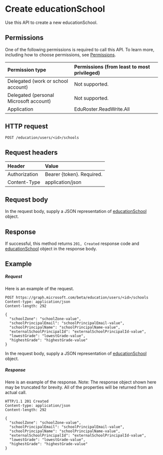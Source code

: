 # Create educationSchool

Use this API to create a new educationSchool.
## Permissions
One of the following permissions is required to call this API. To learn more, including how to choose permissions, see [Permissions](../../../concepts/permissions_reference.md).

|Permission type      | Permissions (from least to most privileged)              |
|:--------------------|:---------------------------------------------------------|
|Delegated (work or school account) |  Not supported.  |
|Delegated (personal Microsoft account) |  Not supported.  |
|Application | EduRoster.ReadWrite.All |

## HTTP request
<!-- { "blockType": "ignored" } -->
```http
POST /education/users/<id>/schools
```
## Request headers
| Header       | Value |
|:---------------|:--------|
| Authorization  | Bearer {token}. Required.  |
| Content-Type  | application/json  |

## Request body
In the request body, supply a JSON representation of [educationSchool](../resources/educationschool.md) object.


## Response
If successful, this method returns `201, Created` response code and [educationSchool](../resources/educationschool.md) object in the response body.

## Example
##### Request
Here is an example of the request.
<!-- {
  "blockType": "request",
  "name": "create_educationschool_from_educationuser"
}-->
```http
POST https://graph.microsoft.com/beta/education/users/<id>/schools
Content-type: application/json
Content-length: 292

{
  "schoolZone": "schoolZone-value",
  "schoolPrincipalEmail": "schoolPrincipalEmail-value",
  "schoolPrincipalName": "schoolPrincipalName-value",
  "externalSchoolPrincipalId": "externalSchoolPrincipalId-value",
  "lowestGrade": "lowestGrade-value",
  "highestGrade": "highestGrade-value"
}
```
In the request body, supply a JSON representation of [educationSchool](../resources/educationschool.md) object.
##### Response
Here is an example of the response. Note: The response object shown here may be truncated for brevity. All of the properties will be returned from an actual call.
<!-- {
  "blockType": "response",
  "truncated": true,
  "@odata.type": "microsoft.graph.educationSchool"
} -->
```http
HTTP/1.1 201 Created
Content-type: application/json
Content-length: 292

{
  "schoolZone": "schoolZone-value",
  "schoolPrincipalEmail": "schoolPrincipalEmail-value",
  "schoolPrincipalName": "schoolPrincipalName-value",
  "externalSchoolPrincipalId": "externalSchoolPrincipalId-value",
  "lowestGrade": "lowestGrade-value",
  "highestGrade": "highestGrade-value"
}
```

<!-- uuid: 8fcb5dbc-d5aa-4681-8e31-b001d5168d79
2015-10-25 14:57:30 UTC -->
<!-- {
  "type": "#page.annotation",
  "description": "Create educationSchool",
  "keywords": "",
  "section": "documentation",
  "tocPath": ""
}-->